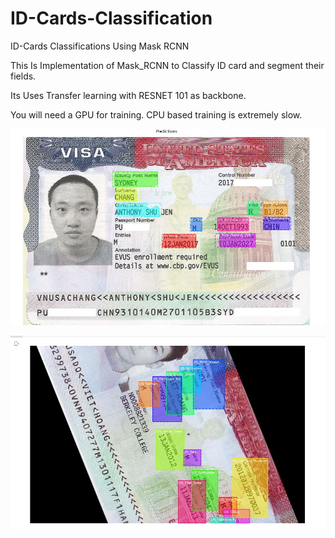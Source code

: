 # ID-Cards-Classification
 ID-Cards Classifications Using Mask RCNN

 This Is Implementation of Mask_RCNN to Classify ID card and segment their fields.

 Its Uses Transfer learning with RESNET 101 as backbone.

 You will need a GPU for training. CPU based training is extremely slow.


![](Images/Sample_2.jpg)

![](Images/Sample.jpg)



